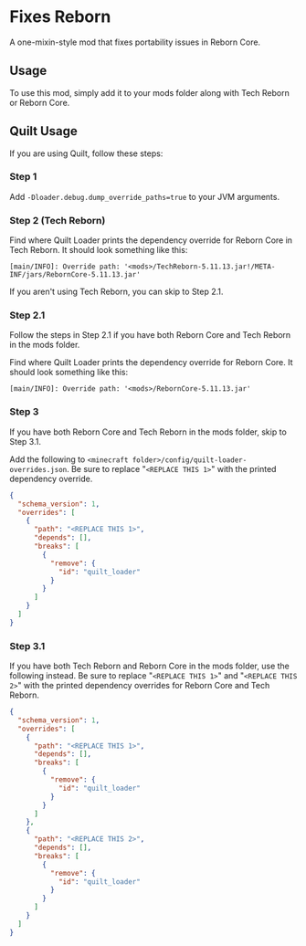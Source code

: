 # Fixes Reborn
A one-mixin-style mod that fixes portability issues in Reborn Core.

## Usage
To use this mod, simply add it to your mods folder along with Tech Reborn or Reborn Core.

## Quilt Usage
If you are using Quilt, follow these steps:

### Step 1
Add `-Dloader.debug.dump_override_paths=true` to your JVM arguments.

### Step 2 (Tech Reborn)
Find where Quilt Loader prints the dependency override for Reborn Core in Tech Reborn. It should look something like this:
```
[main/INFO]: Override path: '<mods>/TechReborn-5.11.13.jar!/META-INF/jars/RebornCore-5.11.13.jar'
```
If you aren't using Tech Reborn, you can skip to Step 2.1.
### Step 2.1
Follow the steps in Step 2.1 if you have both Reborn Core and Tech Reborn in the mods folder.

Find where Quilt Loader prints the dependency override for Reborn Core. It should look something like this:
```
[main/INFO]: Override path: '<mods>/RebornCore-5.11.13.jar'
```

### Step 3
If you have both Reborn Core and Tech Reborn in the mods folder, skip to Step 3.1.

Add the following to `<minecraft folder>/config/quilt-loader-overrides.json`.
Be sure to replace "`<REPLACE THIS 1>`" with the printed dependency override.
```json
{
  "schema_version": 1,
  "overrides": [
    {
      "path": "<REPLACE THIS 1>",
      "depends": [],
      "breaks": [
        {
          "remove": {
            "id": "quilt_loader"
          }
        }
      ]
    }
  ]
}
```

### Step 3.1
If you have both Tech Reborn and Reborn Core in the mods folder, use the following instead.
Be sure to replace "`<REPLACE THIS 1>`" and "`<REPLACE THIS 2>`" with the printed dependency overrides for Reborn Core and Tech Reborn.
```json
{
  "schema_version": 1,
  "overrides": [
    {
      "path": "<REPLACE THIS 1>",
      "depends": [],
      "breaks": [
        {
          "remove": {
            "id": "quilt_loader"
          }
        }
      ]
    },
    {
      "path": "<REPLACE THIS 2>",
      "depends": [],
      "breaks": [
        {
          "remove": {
            "id": "quilt_loader"
          }
        }
      ]
    }
  ]
}
```
